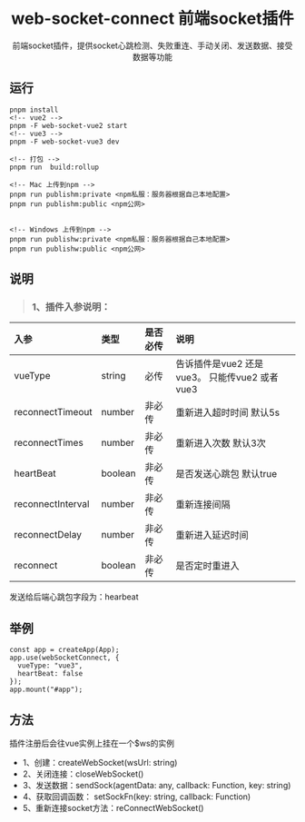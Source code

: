 <div align="center">
    <h1>web-socket-connect 前端socket插件</h1>
    <p>
    前端socket插件，提供socket心跳检测、失败重连、手动关闭、发送数据、接受数据等功能
   </p>
</div>


## 运行
```
pnpm install
<!-- vue2 -->
pnpm -F web-socket-vue2 start 
<!-- vue3 -->
pnpm -F web-socket-vue3 dev 

<!-- 打包 -->
pnpm run  build:rollup

<!-- Mac 上传到npm -->
pnpm run publishm:private <npm私服：服务器根据自己本地配置>
pnpm run publishm:public <npm公网>


<!-- Windows 上传到npm -->
pnpm run publishw:private <npm私服：服务器根据自己本地配置>
pnpm run publishw:public <npm公网>
```


## 说明
>  ### 1、插件入参说明：


  | 入参              | 类型    | 是否必传 | 说明                                          |
  | :---------------- | :------ | :------- | :-------------------------------------------- |
  | vueType           | string  | 必传     | 告诉插件是vue2 还是vue3。 只能传vue2 或者vue3 |
  | reconnectTimeout  | number  | 非必传   | 重新进入超时时间 默认5s                       |
  | reconnectTimes    | number  | 非必传   | 重新进入次数 默认3次                          |
  | heartBeat         | boolean | 非必传   | 是否发送心跳包       默认true                 |
  | reconnectInterval | number  | 非必传   | 重新连接间隔                                  |
  | reconnectDelay    | number  | 非必传   | 重新进入延迟时间                              |
  | reconnect         | boolean | 非必传   | 是否定时重进入                                |

  发送给后端心跳包字段为：hearbeat

## 举例
```shell
const app = createApp(App);
app.use(webSocketConnect, {
  vueType: "vue3",
  heartBeat: false
});
app.mount("#app");
```

## 方法
插件注册后会往vue实例上挂在一个$ws的实例
* 1、创建：createWebSocket(wsUrl: string)
* 2、关闭连接：closeWebSocket()
* 3、发送数据：sendSock(agentData: any, callback: Function, key: string)
* 4、获取回调函数： setSockFn(key: string, callback: Function)
* 5、重新连接socket方法：reConnectWebSocket()
